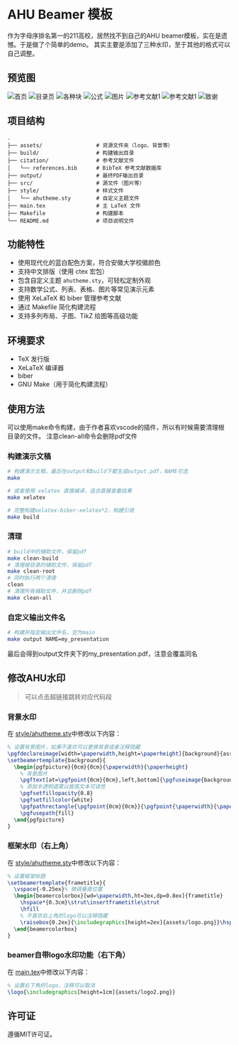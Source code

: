 # AHU Beamer 模板

作为字母序排名第一的211高校，居然找不到自己的AHU beamer模板，实在是遗憾。于是做了个简单的demo。
其实主要是添加了三种水印，至于其他的格式可以自己调整。

## 预览图

![首页](assets/preview/home.jpg)
![目录页](assets/preview/toc.jpg)
![各种块](assets/preview/blocks.jpg)
![公式](assets/preview/formula.jpg)
![图片](assets/preview/imgs.jpg)
![参考文献1](assets/preview/bib1.jpg)
![参考文献1](assets/preview/bib2.jpg)
![致谢](assets/preview/thanks.jpg)

## 项目结构

```
.
├── assets/                 # 资源文件夹（logo、背景等）
├── build/                  # 构建输出目录
├── citation/               # 参考文献文件
│   └── references.bib      # BibTeX 参考文献数据库
├── output/                 # 最终PDF输出目录
├── src/                    # 源文件（图片等）
├── style/                  # 样式文件
│   └── ahutheme.sty        # 自定义主题文件
├── main.tex                # 主 LaTeX 文件
├── Makefile                # 构建脚本
└── README.md               # 项目说明文件
```

## 功能特性

- 使用现代化的蓝白配色方案，符合安徽大学校徽颜色
- 支持中文排版（使用 ctex 宏包）
- 包含自定义主题 `ahutheme.sty`，可轻松定制外观
- 支持数学公式、列表、表格、图片等常见演示元素
- 使用 XeLaTeX 和 biber 管理参考文献
- 通过 Makefile 简化构建流程
- 支持多列布局、子图、TikZ 绘图等高级功能

## 环境要求

- TeX 发行版
- XeLaTeX 编译器
- biber
- GNU Make（用于简化构建流程）

## 使用方法

可以使用make命令构建，由于作者喜欢vscode的插件，所以有时候需要清理根目录的文件。
注意clean-all命令会删除pdf文件

### 构建演示文稿

```bash
# 构建演示文稿，最后在output和build下都生成output.pdf，NAME可选
make

# 或者使用 xelatex 直接编译，适合直接查看结果
make xelatex

# 完整构建xelatex-biber-xelatex*2，构建引用
make build
```

### 清理

```bash
# build中的辅助文件，保留pdf
make clean-build
# 清理根目录的辅助文件，保留pdf
make clean-root
# 同时执行两个清理
clean
# 清理所有辅助文件，并且删除pdf
make clean-all
```

### 自定义输出文件名

```bash
# 构建并指定输出文件名，空为main
make output NAME=my_presentation
```

最后会得到output文件夹下的my_presentation.pdf，注意会覆盖同名

## 修改AHU水印

> 可以点击超链接跳转对应代码段

### 背景水印

在 [style/ahutheme.sty](style/ahutheme.sty#L14)中修改以下内容：

```tex
% 设置背景图片，如果不喜欢可以更换背景或者注释隐藏
\pgfdeclareimage[width=\paperwidth,height=\paperheight]{background}{assets/background.pdf}
\setbeamertemplate{background}{
  \begin{pgfpicture}{0cm}{0cm}{\paperwidth}{\paperheight}
    % 背景图片
    \pgftext[at=\pgfpoint{0cm}{0cm},left,bottom]{\pgfuseimage{background}}
    % 添加半透明遮罩以提高文本可读性
    \pgfsetfillopacity{0.8}
    \pgfsetfillcolor{white}
    \pgfpathrectangle{\pgfpoint{0cm}{0cm}}{\pgfpoint{\paperwidth}{\paperheight}}
    \pgfusepath{fill}
  \end{pgfpicture}
}
```

### 框架水印（右上角）

在 [style/ahutheme.sty](style/ahutheme.sty#L58)中修改以下内容：

```tex
% 设置框架标题
\setbeamertemplate{frametitle}{
  \vspace{-0.25ex}% 微调垂直位置
  \begin{beamercolorbox}[wd=\paperwidth,ht=3ex,dp=0.8ex]{frametitle}
    \hspace*{0.3cm}\strut\insertframetitle\strut
    \hfill
    % 不喜欢右上角的logo可以注释隐藏
    \raisebox{0.2ex}{\includegraphics[height=2ex]{assets/logo.png}}\hspace*{0.4cm}
  \end{beamercolorbox}
}
```

### beamer自带logo水印功能（右下角）

在 [main.tex](main.tex#L22)中修改以下内容：

```tex
% 设置右下角的logo，注释可以取消
\logo{\includegraphics[height=1cm]{assets/logo2.png}}
```

## 许可证

遵循MIT许可证。
